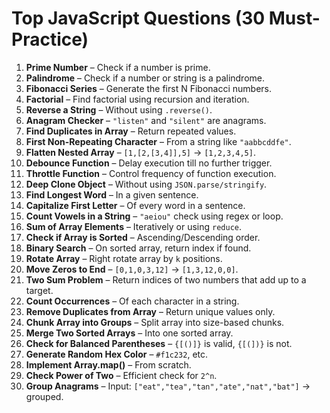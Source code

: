 # Top JavaScript Questions (30 Must-Practice)

1. **Prime Number** – Check if a number is prime.
2. **Palindrome** – Check if a number or string is a palindrome.
3. **Fibonacci Series** – Generate the first N Fibonacci numbers.
4. **Factorial** – Find factorial using recursion and iteration.
5. **Reverse a String** – Without using `.reverse()`.
6. **Anagram Checker** – `"listen"` and `"silent"` are anagrams.
7. **Find Duplicates in Array** – Return repeated values.
8. **First Non-Repeating Character** – From a string like `"aabbcddfe"`.
9. **Flatten Nested Array** – `[1,[2,[3,4]],5]` → `[1,2,3,4,5]`.
10. **Debounce Function** – Delay execution till no further trigger.
11. **Throttle Function** – Control frequency of function execution.
12. **Deep Clone Object** – Without using `JSON.parse/stringify`.
13. **Find Longest Word** – In a given sentence.
14. **Capitalize First Letter** – Of every word in a sentence.
15. **Count Vowels in a String** – `"aeiou"` check using regex or loop.
16. **Sum of Array Elements** – Iteratively or using `reduce`.
17. **Check if Array is Sorted** – Ascending/Descending order.
18. **Binary Search** – On sorted array, return index if found.
19. **Rotate Array** – Right rotate array by `k` positions.
20. **Move Zeros to End** – `[0,1,0,3,12]` → `[1,3,12,0,0]`.
21. **Two Sum Problem** – Return indices of two numbers that add up to a target.
22. **Count Occurrences** – Of each character in a string.
23. **Remove Duplicates from Array** – Return unique values only.
24. **Chunk Array into Groups** – Split array into size-based chunks.
25. **Merge Two Sorted Arrays** – Into one sorted array.
26. **Check for Balanced Parentheses** – `{[()]}` is valid, `{[(])}` is not.
27. **Generate Random Hex Color** – `#f1c232`, etc.
28. **Implement Array.map()** – From scratch.
29. **Check Power of Two** – Efficient check for `2^n`.
30. **Group Anagrams** – Input: `["eat","tea","tan","ate","nat","bat"]` → grouped.